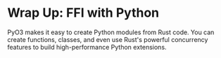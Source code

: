 # Wrap Up: FFI with Python

PyO3 makes it easy to create Python modules from Rust code. You can create functions, classes, and even use Rust's powerful concurrency features to build high-performance Python extensions.